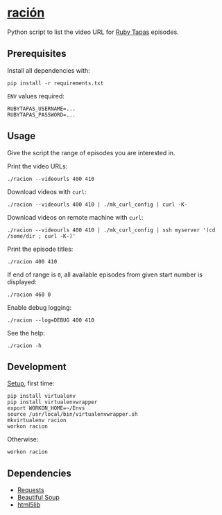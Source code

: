 # [ración](https://en.wiktionary.org/wiki/raci%C3%B3n)

Python script to list the video URL for [Ruby Tapas](https://www.rubytapas.com/) episodes.

## Prerequisites

Install all dependencies with:

    pip install -r requirements.txt

`ENV` values required:

```
RUBYTAPAS_USERNAME=...
RUBYTAPAS_PASSWORD=...
```

## Usage

Give the script the range of episodes you are interested in.

Print the video URLs:

    ./racion --videourls 400 410

Download videos with `curl`:

    ./racion --videourls 400 410 | ./mk_curl_config | curl -K-

Download videos on remote machine with `curl`:

    ./racion --videourls 400 410 | ./mk_curl_config | ssh myserver '(cd /some/dir ; curl -K-)'

Print the episode titles:

    ./racion 400 410

If end of range is `0`, all available episodes from given start number is displayed:

    ./racion 460 0

Enable debug logging:

    ./racion --log=DEBUG 400 410

See the help:

    ./racion -h

## Development

[Setup](http://python-guide-pt-br.readthedocs.io/en/latest/dev/virtualenvs/), first time:

    pip install virtualenv
    pip install virtualenvwrapper
    export WORKON_HOME=~/Envs
    source /usr/local/bin/virtualenvwrapper.sh
    mkvirtualenv racion
    workon racion

Otherwise:

    workon racion

## Dependencies

* [Requests](http://docs.python-requests.org/en/master/)
* [Beautiful Soup](https://www.crummy.com/software/BeautifulSoup/)
* [html5lib](https://github.com/html5lib/html5lib-python)
